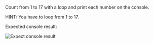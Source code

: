 Count from 1 to 17 with a loop and print each number on the console.

HINT:
You have to loop from 1 to 17.

Expected console result:

![Expect console result](https://ucarecdn.com/a4160b2a-3265-4c25-8a00-95406ab8c444/1551487703251_476381238e5892248e9417fc4a069931.pn)



